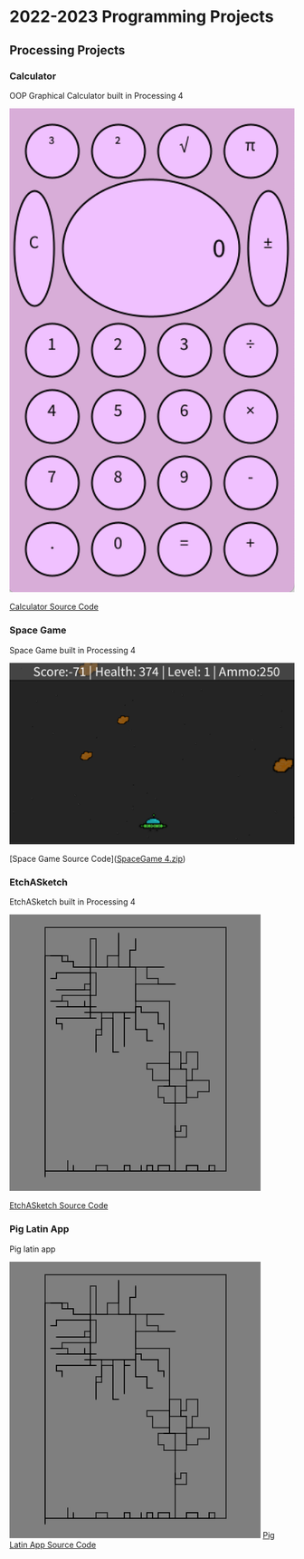 # 2022-2023 Programming Projects

## Processing Projects

### Calculator 

OOP Graphical Calculator built in Processing 4

![Running Calculator](https://github.com/lillamorrow/pmprogrammingportfolio/blob/main/images/calc.png?raw=true)

[Calculator Source Code]([Calculator.zip](https://github.com/lillamorrow/pmprogrammingportfolio/files/10758566/Calculator.zip))

### Space Game

Space Game built in Processing 4

![Running Space Game](https://github.com/lillamorrow/pmprogrammingportfolio/blob/main/images/SpaceGame.png?raw=true)

[Space Game Source Code]([SpaceGame 4.zip](https://github.com/lillamorrow/pmprogrammingportfolio/files/10758579/SpaceGame.4.zip))

### EtchASketch

EtchASketch built in Processing 4

![Running EtchASketch](https://github.com/lillamorrow/pmprogrammingportfolio/blob/main/images/EtchASketch.png?raw=true)

[EtchASketch Source Code]([EtchASketch.zip](https://github.com/lillamorrow/pmprogrammingportfolio/files/10852674/EtchASketch.zip))

### Pig Latin App

Pig latin app

![Running Pig Latin App](https://github.com/lillamorrow/pmprogrammingportfolio/blob/main/images/EtchASketch.png?raw=true)
[Pig Latin App Source Code]()
